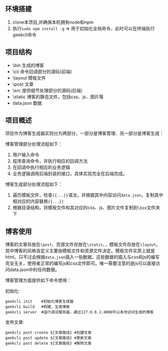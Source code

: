 ## 环境搭建

1. clone本项目,并确保本机拥有node和npm
2. 执行`sudo npm install -g` => 用于初始化全局命令，此时可以在终端执行geekcli命令

## 项目结构

- \bin 生成的博客
- \cli 命令回调部分的源码(前端)
- \layout 模板文件
- \post 文章
- \src 提供细节处理部分的源码(后端)
- \static 博客的静态文件，包括css、js、图片等
- data.json 数据

## 项目概述

项目作为博客生成器实则分为两部分，一部分是博客管理、另一部分是博客生成：

博客管理部分处理流程如下：
1. 用户输入命令
2. 程序查询命令，并执行相应的回调方法
3. 在回调中执行相应的业务逻辑
4. 业务逻辑调用后端封装的接口，具体实现完全在后端完成。

博客生成部分处理流程如下：
1. 遍历模板文件，检查`{{...}}`语法，并根据其中内容访问`data.json`，复制其中相对应的内容替换`{{...}}`
2. 根据目录结构，将模板文件和其对应的css、js、图片文件复制到`\bin`文件夹下

## 博客使用

博客的文章存放在`\post`、资源文件存放在`\static`、，模板文件存放在`\layout`。其中博客的风格自定义主要由模板文件和资源文件决定。模板文件实质上就是html，只不过会根据`data.json`插入一些数据，这些数据的插入与css和js的编写完全无关，使用者正常的编写js和css文件即可。唯一需要注意的是js可以直接访问data.json中的任何数据。

博客管理方面提供如下命令使用：

初始化:  

```shell
geekcli init    #初始化博客生成器
geekcli build   #构建、生成博客
geekcli server  #运行调试服务器，通过127.0.0.1:4000可以本地访问生成的博客
```

发布文章:  

```shell
geekcli post create ${文章路径} #创建文章
geekcli post update ${文章路径} #更新文章
geekcli post delete ${文章路径} #删除文章
```
